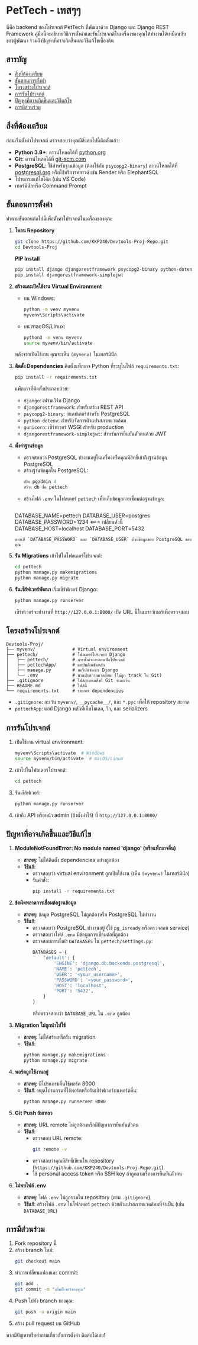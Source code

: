 # PetTech - เทสๆๆ

นี่คือ backend ของโปรเจกต์ PetTech ที่พัฒนาด้วย Django และ Django REST Framework คู่มือนี้จะอธิบายวิธีการตั้งค่าและรันโปรเจกต์ในเครื่องของคุณให้ทำงานได้เหมือนกับของผู้พัฒนา รวมถึงปัญหาที่อาจเกิดขึ้นและวิธีแก้ไขเบื้องต้น

## สารบัญ
- [สิ่งที่ต้องเตรียม](#สิ่งที่ต้องเตรียม)
- [ขั้นตอนการตั้งค่า](#ขั้นตอนการตั้งค่า)
- [โครงสร้างโปรเจกต์](#โครงสร้างโปรเจกต์)
- [การรันโปรเจกต์](#การรันโปรเจกต์)
- [ปัญหาที่อาจเกิดขึ้นและวิธีแก้ไข](#ปัญหาที่อาจเกิดขึ้นและวิธีแก้ไข)
- [การมีส่วนร่วม](#การมีส่วนร่วม)

## สิ่งที่ต้องเตรียม

ก่อนเริ่มตั้งค่าโปรเจกต์ ตรวจสอบว่าคุณมีสิ่งต่อไปนี้ติดตั้งแล้ว:
- **Python 3.8+**: ดาวน์โหลดได้ที่ [python.org](https://www.python.org/downloads/)
- **Git**: ดาวน์โหลดได้ที่ [git-scm.com](https://git-scm.com/downloads)
- **PostgreSQL**: ใช้สำหรับฐานข้อมูล (ต้องใช้กับ `psycopg2-binary`) ดาวน์โหลดได้ที่ [postgresql.org](https://www.postgresql.org/download/) หรือใช้บริการคลาวด์ เช่น Render หรือ ElephantSQL
- โปรแกรมแก้ไขโค้ด (เช่น VS Code)
- เทอร์มินัลหรือ Command Prompt

## ขั้นตอนการตั้งค่า

ทำตามขั้นตอนต่อไปนี้เพื่อตั้งค่าโปรเจกต์ในเครื่องของคุณ:

1. **โคลน Repository**
   ```bash
   git clone https://github.com/KKP240/Devtools-Proj-Repo.git
   cd Devtools-Proj
   ```
   **PIP Install**
   ```bash
   pip install django djangorestframework psycopg2-binary python-dotenv gunicorn
   pip install djangorestframework-simplejwt
   ```
   
2. **สร้างและเปิดใช้งาน Virtual Environment**
   - บน Windows:
     ```bash
     python -m venv myvenv
     myvenv\Scripts\activate
     ```
   - บน macOS/Linux:
     ```bash
     python3 -m venv myvenv
     source myvenv/bin/activate
     ```

   หลังจากเปิดใช้งาน คุณจะเห็น `(myvenv)` ในเทอร์มินัล

3. **ติดตั้ง Dependencies**
   ติดตั้งแพ็กเกจ Python ที่ระบุในไฟล์ `requirements.txt`:
   ```bash
   pip install -r requirements.txt
   ```
   แพ็กเกจที่ติดตั้งประกอบด้วย:
   - `django`: เฟรมเวิร์ก Django
   - `djangorestframework`: สำหรับสร้าง REST API
   - `psycopg2-binary`: อแดปเตอร์สำหรับ PostgreSQL
   - `python-dotenv`: สำหรับจัดการตัวแปรสภาพแวดล้อม
   - `gunicorn`: เซิร์ฟเวอร์ WSGI สำหรับ production
   - `djangorestframework-simplejwt`: สำหรับการยืนยันตัวตนด้วย JWT

4. **ตั้งค่าฐานข้อมูล**
   - ตรวจสอบว่า PostgreSQL ทำงานอยู่ในเครื่องหรือคุณมีสิทธิ์เข้าถึงฐานข้อมูล PostgreSQL
   - สร้างฐานข้อมูลใน PostgreSQL:
     ```sql
     เปิด pgadmin 4
     สร้าง db ชื่อ pettech
     ```
   - สร้างไฟล์ `.env` ในโฟลเดอร์ `pettech` เพื่อเก็บข้อมูลการเชื่อมต่อฐานข้อมูล:
     ```plaintext
    DATABASE_NAME=pettech
    DATABASE_USER=postgres
    DATABASE_PASSWORD=1234 <=== เปลี่ยนตัวนี้
    DATABASE_HOST=localhost
    DATABASE_PORT=5432
     ```
     แทนที่ `DATABASE_PASSWORD` และ `DATABASE_USER` ด้วยข้อมูลของ PostgreSQL ของคุณ

5. **รัน Migrations**
   เข้าไปในโฟลเดอร์โปรเจกต์:
   ```bash
   cd pettech
   python manage.py makemigrations
   python manage.py migrate
   ```

6. **รันเซิร์ฟเวอร์พัฒนา**
   เริ่มเซิร์ฟเวอร์ Django:
   ```bash
   python manage.py runserver
   ```
   เซิร์ฟเวอร์จะทำงานที่ `http://127.0.0.1:8000/` เปิด URL นี้ในเบราว์เซอร์เพื่อตรวจสอบ

## โครงสร้างโปรเจกต์

```
Devtools-Proj/
├── myvenv/              # Virtual environment
├── pettech/             # โฟลเดอร์โปรเจกต์ Django
│   ├── pettech/         # การตั้งค่าและคอนฟิกโปรเจกต์
│   ├── pettechApp/      # แอปพลิเคชันหลัก
│   ├── manage.py        # สคริปต์จัดการ Django
│   └── .env             # ตัวแปรสภาพแวดล้อม (ไม่ถูก track ใน Git)
├── .gitignore           # ไฟล์กำหนดสิ่งที่ Git จะละเว้น
├── README.md            # ไฟล์นี้
└── requirements.txt     # รายการ dependencies
```

- `.gitignore`: ละเว้น `myvenv/`, `__pycache__/`, และ `*.pyc` เพื่อให้ repository สะอาด
- `pettechApp`: แอป Django หลักที่เก็บโมเดล, วิว, และ serializers

## การรันโปรเจกต์

1. เปิดใช้งาน virtual environment:
   ```bash
   myvenv\Scripts\activate  # Windows
   source myvenv/bin/activate  # macOS/Linux
   ```

2. เข้าไปในโฟลเดอร์โปรเจกต์:
   ```bash
   cd pettech
   ```

3. รันเซิร์ฟเวอร์:
   ```bash
   python manage.py runserver
   ```

4. เข้าถึง API หรือหน้า admin (ถ้าตั้งค่าไว้) ที่ `http://127.0.0.1:8000/`

## ปัญหาที่อาจเกิดขึ้นและวิธีแก้ไข

1. **ModuleNotFoundError: No module named 'django' (หรือแพ็กเกจอื่น)**
   - **สาเหตุ**: ไม่ได้ติดตั้ง dependencies อย่างถูกต้อง
   - **วิธีแก้**:
     - ตรวจสอบว่า virtual environment ถูกเปิดใช้งาน (เห็น `(myvenv)` ในเทอร์มินัล)
     - รันคำสั่ง:
       ```bash
       pip install -r requirements.txt
       ```

2. **ข้อผิดพลาดการเชื่อมต่อฐานข้อมูล**
   - **สาเหตุ**: ข้อมูล PostgreSQL ไม่ถูกต้องหรือ PostgreSQL ไม่ทำงาน
   - **วิธีแก้**:
     - ตรวจสอบว่า PostgreSQL ทำงานอยู่ (ใช้ `pg_isready` หรือตรวจสอบ service)
     - ตรวจสอบว่าไฟล์ `.env` มีข้อมูลการเชื่อมต่อที่ถูกต้อง
     - ตรวจสอบการตั้งค่า `DATABASES` ใน `pettech/settings.py`:
       ```python
       DATABASES = {
           'default': {
               'ENGINE': 'django.db.backends.postgresql',
               'NAME': 'pettech',
               'USER': '<your_username>',
               'PASSWORD': '<your_password>',
               'HOST': 'localhost',
               'PORT': '5432',
           }
       }
       ```
       หรือตรวจสอบว่า `DATABASE_URL` ใน `.env` ถูกต้อง

3. **Migration ไม่ถูกนำไปใช้**
   - **สาเหตุ**: ไม่ได้สร้างหรือรัน migration
   - **วิธีแก้**:
     ```bash
     python manage.py makemigrations
     python manage.py migrate
     ```

4. **พอร์ตถูกใช้งานอยู่**
   - **สาเหตุ**: มีโปรแกรมอื่นใช้พอร์ต 8000
   - **วิธีแก้**: หยุดโปรแกรมที่ใช้พอร์ตหรือรันเซิร์ฟเวอร์บนพอร์ตอื่น:
     ```bash
     python manage.py runserver 8080
     ```

5. **Git Push ล้มเหลว**
   - **สาเหตุ**: URL remote ไม่ถูกต้องหรือมีปัญหาการยืนยันตัวตน
   - **วิธีแก้**:
     - ตรวจสอบ URL remote:
       ```bash
       git remote -v
       ```
     - ตรวจสอบว่าคุณมีสิทธิ์เขียนใน repository (`https://github.com/KKP240/Devtools-Proj-Repo.git`)
     - ใช้ personal access token หรือ SSH key ถ้าถูกถามเรื่องการยืนยันตัวตน

6. **ไม่พบไฟล์ .env**
   - **สาเหตุ**: ไฟล์ `.env` ไม่ถูกรวมใน repository (ตาม `.gitignore`)
   - **วิธีแก้**: สร้างไฟล์ `.env` ในโฟลเดอร์ `pettech` ด้วยตัวแปรสภาพแวดล้อมที่จำเป็น (เช่น `DATABASE_URL`)

## การมีส่วนร่วม

1. Fork repository นี้
2. สร้าง branch ใหม่:
   ```bash
   git checkout main
   ```
3. ทำการเปลี่ยนแปลงและ commit:
   ```bash
   git add .
   git commit -m "เพิ่มฟีเจอร์ของคุณ"
   ```
4. Push ไปยัง branch ของคุณ:
   ```bash
   git push -u origin main
   ```
5. สร้าง pull request บน GitHub

หากมีปัญหาหรือคำถามเกี่ยวกับการตั้งค่า ติดต่อได้เลย!